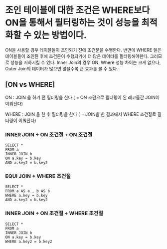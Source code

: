 # 조인 테이블에 대한 조건은 WHERE보다 ON을 통해서 필터링하는 것이 성능을 최적화할 수 있는 방법이다.

ON을 사용할 경우 테이블들이 조인되기 전에 조건문을 수행한다.
반면에 WHERE 절은 테이블들이 조인된 후에 조건문이 수행되기에 더 많은 데이터를 필터링해야한다. 그러므로 성능을 저하시킬 수 있다.
Inner Join의 경우 ON, Where 성능 차이는 크게 없으나, Outer Join의 데이터가 많으면 많을수록 큰 효과를 볼 수 있다.

## [ON vs WHERE]

ON : JOIN 을 하기 전 필터링을 한다 ( = ON 조건으로 필터링이 된 레코들간 JOIN이 이뤄진다)

WHERE : JOIN 을 한 후 필터링을 한다 ( = JOIN을 한 결과에서 WHERE 조건절로 필터링이 이뤄진다)

### INNER JOIN + ON 조건절 + ON 조건절

```
SELECT *
FROM a
INNER JOIN b
ON a.key = b.key
AND a.key2 = b.key2
```

### EQUI JOIN + WHERE 조건절

```
SELECT *
FROM a AS a , b AS b
WHERE a.key = b.key
AND a.key2 = b.key2
```

### INNER JOIN + ON 조건절 + WHERE 조건절

```
SELECT *
FROM a
INNER JOIN b
ON a.key = b.key
WHERE a.key2 = b.key2
```
